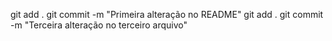 git add .
git commit -m "Primeira alteração no README"
git add .
git commit -m "Terceira alteração no terceiro arquivo"
